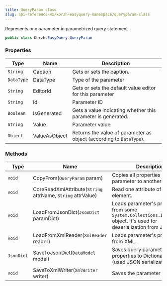 ```yaml
---
title: QueryParam class
slug: api-reference-4x/korzh-easyquery-namespace/queryparam-class
---
```


Represents one parameter in parametrized query statement
```csharp
public class Korzh.EasyQuery.QueryParam

```

### Properties

| Type | Name | Description | 
| --- | --- | --- | 
| `String` | Caption | Gets or sets the caption. | 
| `DataType` | DataType | Type of the parameter | 
| `String` | EditorId | Gets or sets the default value editor for this parameter | 
| `String` | Id | Parameter ID | 
| `Boolean` | IsGenerated | Gets a value indicating whether this parameter is generated. | 
| `String` | Value | Parameter value | 
| `Object` | ValueAsObject | Returns the value of parameter as object (according to `DataType`). | 


### Methods

| Type | Name | Description | 
| --- | --- | --- | 
| `void` | CopyFrom(`QueryParam` param) | Copies all properties of query parameter to another parameter. | 
| `void` | CoreReadXmlAttribute(`String` attrName, `String` attrValue) | Read one attribute of XML element. | 
| `void` | LoadFromJsonDict(`JsonDict` paramDict) | Loads parameter's properties from some `System.Collections.IDictionary` object.  It's used for deserialization from JSON | 
| `void` | LoadFromXmlReader(`XmlReader` reader) | Loads parameter's properties from XML. | 
| `JsonDict` | SaveToJsonDict(`DataModel` model) | Saves query parameter's properties to Dictionary object (used JSON serialization). | 
| `void` | SaveToXmlWriter(`XmlWriter` writer) | Saves the parameter to XML. |